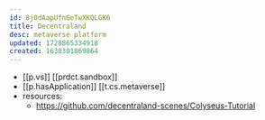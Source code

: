 ```yaml
---
id: 8j0dAapUfnGeTwXKQLGK6
title: Decentraland
desc: metaverse platform
updated: 1728865334918
created: 1638301869864
---
```




- [[p.vs]] [[prdct.sandbox]]
- [[p.hasApplication]] [[t.cs.metaverse]]
- resources: 
  - https://github.com/decentraland-scenes/Colyseus-Tutorial 
